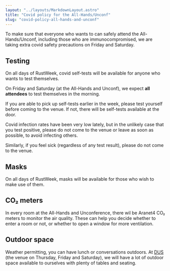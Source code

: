 ```yaml
---
layout: "../layouts/MarkdownLayout.astro"
title: "Covid policy for the All-Hands/Unconf"
slug: "covid-policy-all-hands-and-unconf"
---
```


To make sure that everyone who wants to can safely attend the All-Hands/Unconf,
including those who are immunocompromised,
we are taking extra covid safety precautions on Friday and Saturday.

## Testing

On all days of RustWeek, covid self-tests will be available for anyone who wants to test themselves.

On Friday and Saturday (at the All-Hands and Unconf), we expect <b>all attendees</b> to test themselves in the morning.

If you are able to pick up self-tests earlier in the week, please test yourself before coming to the venue.
If not, there will be self-tests available at the door.

Covid infection rates have been very low lately, but in the unlikely case that you test positive,
please do not come to the venue or leave as soon as possible, to avoid infecting others.

Similarly, if you feel sick (regardless of any test result), please do not come to the venue.

## Masks

On all days of RustWeek, masks will be available for those who wish to make use of them.

## CO₂ meters

In every room at the All-Hands and Unconference, there wil be Aranet4 CO₂ meters to monitor the air quality.
These can help you decide whether to enter a room or not, or whether to open a window for more ventilation.

## Outdoor space

Weather permitting, you can have lunch or conversations outdoors.
At <a href="/dus">DUS</a> (the venue on Thursday, Friday and Saturday),
we will have a lot of outdoor space available to ourselves with plenty of tables and seating.
